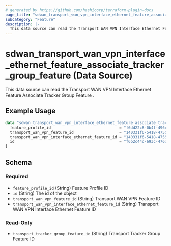 ```yaml
---
# generated by https://github.com/hashicorp/terraform-plugin-docs
page_title: "sdwan_transport_wan_vpn_interface_ethernet_feature_associate_tracker_group_feature Data Source - terraform-provider-sdwan"
subcategory: "Feature"
description: |-
  This data source can read the Transport WAN VPN Interface Ethernet Feature Associate Tracker Group Feature .
---
```


# sdwan_transport_wan_vpn_interface_ethernet_feature_associate_tracker_group_feature (Data Source)

This data source can read the Transport WAN VPN Interface Ethernet Feature Associate Tracker Group Feature .

## Example Usage

```terraform
data "sdwan_transport_wan_vpn_interface_ethernet_feature_associate_tracker_group_feature" "example" {
  feature_profile_id                              = "f6dd22c8-0b4f-496c-9a0b-6813d1f8b8ac"
  transport_wan_vpn_feature_id                    = "140331f6-5418-4755-a059-13c77eb96037"
  transport_wan_vpn_interface_ethernet_feature_id = "140331f6-5418-4755-a059-13c77eb96037"
  id                                              = "f6b2c44c-693c-4763-b010-895aa3d236bd"
}
```

<!-- schema generated by tfplugindocs -->
## Schema

### Required

- `feature_profile_id` (String) Feature Profile ID
- `id` (String) The id of the object
- `transport_wan_vpn_feature_id` (String) Transport WAN VPN Feature ID
- `transport_wan_vpn_interface_ethernet_feature_id` (String) Transport WAN VPN Interface Ethernet Feature ID

### Read-Only

- `transport_tracker_group_feature_id` (String) Transport Tracker Group Feature ID
